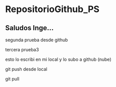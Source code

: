 # RepositorioGithub_PS

## Saludos Inge...

segunda prueba desde github

tercera prueba3

esto lo escribi en mi local y lo subo a github (nube)

git push desde local 

git pull
